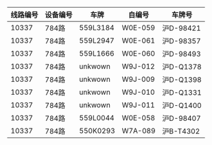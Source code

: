 | 线路编号 | 设备编号 | 车牌 | 自编号 | 车牌号 |
| --- | --- | --- | --- | --- |
|10337|784路|559L3184|W0E-059|沪D-98421|
|10337|784路|559L2947|W0E-061|沪D-98357|
|10337|784路|559L1666|W0E-060|沪D-98493|
|10337|784路|unkwown|W9J-012|沪D-Q1378|
|10337|784路|unkwown|W9J-009|沪D-Q1398|
|10337|784路|unkwown|W9J-010|沪D-Q1331|
|10337|784路|unkwown|W9J-011|沪D-Q1400|
|10337|784路|559L0044|W0E-058|沪D-98407|
|10337|784路|550K0293|W7A-089|沪B-T4302|
